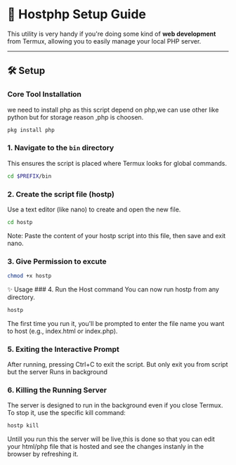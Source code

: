 # 🚀 Hostphp  Setup Guide

This utility is very handy if you're doing some kind of **web development** from Termux, allowing you to easily manage your local PHP server.

---

## 🛠 Setup

### Core Tool Installation
we need to install php as this script depend on php,we can use other like python but for storage reason ,php is choosen.
```bash
pkg install php
```
### 1. Navigate to the `bin` directory

This ensures the script is placed where Termux looks for global commands.

```bash
cd $PREFIX/bin
```

### 2. Create the script file (hostp)
​Use a text editor (like nano) to create and open the new file.
```bash
cd hostp
```
​Note: Paste the content of your hostp script into this file, then save and exit nano.

### 3. Give Permission to excute
```bash
chmod +x hostp
```
✨ Usage
​### 4. Run the Host command
​You can now run hostp from any directory. 
```bash
hostp
```
The first time you run it, you'll be prompted to enter the file name you want to host (e.g., index.html or index.php).
### 5. Exiting the Interactive Prompt
After running, pressing Ctrl+C to exit the script. But only exit you from script but the server Runs in background 

### ​6. Killing the Running Server
​The server is designed to run in the background even if you close Termux. To stop it, use the specific kill command:
```bash
hostp kill
```
Untill you run this the server will be live,this is done so that you can edit your html/php file that is hosted and see the changes instanly in the browser by refreshing it. 
